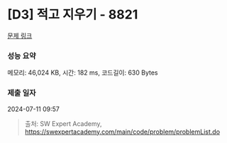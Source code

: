 # [D3] 적고 지우기 - 8821 

[문제 링크](https://swexpertacademy.com/main/code/problem/problemDetail.do?contestProbId=AW37UDPKCgQDFATy) 

### 성능 요약

메모리: 46,024 KB, 시간: 182 ms, 코드길이: 630 Bytes

### 제출 일자

2024-07-11 09:57



> 출처: SW Expert Academy, https://swexpertacademy.com/main/code/problem/problemList.do